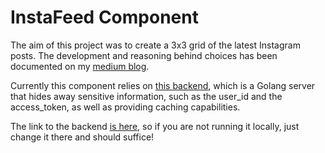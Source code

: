 # InstaFeed Component

The aim of this project was to create a 3x3 grid of the latest Instagram posts. 
The development and reasoning behind choices has been documented on my [medium blog](https://medium.com/dev-genius/improving-instagram-posts-in-react-cea3eec4dbaa).

Currently this component relies on [this backend](https://github.com/fs1g17/http-server), which is a Golang server that hides away sensitive information, 
such as the user_id and the access_token, as well as providing caching capabilities.

The link to the backend [is here](https://github.com/fs1g17/instafeed/blob/b2744f66a728a96221898d00b077a6852e78198d/src/components/InstaFeed/InstaFeed.tsx#L16), so if you are not running it locally, just change it there and should suffice!

